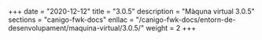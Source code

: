 +++
date        = "2020-12-12"
title       = "3.0.5"
description = "Màquna virtual 3.0.5"
sections    = "canigo-fwk-docs"
enllac		= "/canigo-fwk-docs/entorn-de-desenvolupament/maquina-virtual/3.0.5/"
weight		= 2
+++
